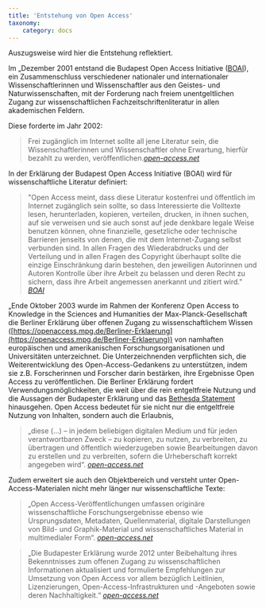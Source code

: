 ```yaml
---
title: 'Entstehung von Open Access' 
taxonomy:
    category: docs
---
```


Auszugsweise wird hier die Entstehung reflektiert.

Im „Dezember 2001 entstand die Budapest Open Access Initiative ([BOAI](http://www.budapestopenaccessinitiative.org/)), ein Zusammenschluss verschiedener nationaler und internationaler Wissenschaftlerinnen und Wissenschaftler aus den Geistes- und Naturwissenschaften, mit der Forderung nach freiem unentgeltlichen Zugang zur wissenschaftlichen Fachzeitschriftenliteratur in allen akademischen Feldern.

Diese forderte im Jahr 2002:
> Frei zugänglich im Internet sollte all jene Literatur sein, die Wissenschaftlerinnen und Wissenschaftler ohne Erwartung, hierfür bezahlt zu werden, veröffentlichen.<cite>[open-access.net](https://open-access.net/informationen-zu-open-access/geschichte-des-open-access/)</cite>

In der Erklärung der Budapest Open Access Initiative (BOAI) wird für wissenschaftliche Literatur definiert:
> "Open Access meint, dass diese Literatur kostenfrei und öffentlich im Internet zugänglich sein sollte, so dass Interessierte die Volltexte lesen, herunterladen, kopieren, verteilen, drucken, in ihnen suchen, auf sie verweisen und sie auch sonst auf jede denkbare legale Weise benutzen können, ohne finanzielle, gesetzliche oder technische Barrieren jenseits von denen, die mit dem Internet-Zugang selbst verbunden sind. In allen Fragen des Wiederabdrucks und der Verteilung und in allen Fragen des Copyright überhaupt sollte die einzige Einschränkung darin bestehen, den jeweiligen Autorinnen und Autoren Kontrolle über ihre Arbeit zu belassen und deren Recht zu sichern, dass ihre Arbeit angemessen anerkannt und zitiert wird."
<cite>[BOAI](http://www.budapestopenaccessinitiative.org/)</cite>

„Ende Oktober 2003 wurde im Rahmen der Konferenz Open Access to Knowledge in the Sciences and Humanities der Max-Planck-Gesellschaft die Berliner Erklärung über offenen Zugang zu wissenschaftlichem Wissen ([https://openaccess.mpg.de/Berliner-Erklaerung](https://openaccess.mpg.de/Berliner-Erklaerung)) von namhaften europäischen und amerikanischen Forschungsorganisationen und Universitäten unterzeichnet. Die Unterzeichnenden verpflichten sich, die Weiterentwicklung des Open-Access-Gedankens zu unterstützen, indem sie z.B. Forscherinnen und Forscher darin bestärken, ihre Ergebnisse Open Access zu veröffentlichen. Die Berliner Erklärung fordert Verwendungsmöglichkeiten, die weit über die rein entgeltfreie Nutzung  und die Aussagen der Budapester Erklärung und das [Bethesda Statement](http://legacy.earlham.edu/~peters/fos/bethesda.htm)  hinausgehen. Open Access bedeutet für sie nicht nur die entgeltfreie Nutzung von Inhalten, sondern auch die Erlaubnis,

> „diese (…) – in jedem beliebigen digitalen Medium und für jeden verantwortbaren Zweck – zu kopieren, zu nutzen, zu verbreiten, zu übertragen und öffentlich wiederzugeben sowie Bearbeitungen davon zu erstellen und zu verbreiten, sofern die Urheberschaft korrekt angegeben wird“. <cite>[open-access.net](https://open-access.net/informationen-zu-open-access/geschichte-des-open-access/)</cite>

Zudem erweitert sie auch den Objektbereich und versteht unter Open-Access-Materialen nicht mehr länger nur wissenschaftliche Texte:

>„Open Access-Veröffentlichungen umfassen originäre wissenschaftliche Forschungsergebnisse ebenso wie Ursprungsdaten, Metadaten, Quellenmaterial, digitale Darstellungen von Bild- und Graphik-Material und wissenschaftliches Material in multimedialer Form“. <cite>[open-access.net](https://open-access.net/informationen-zu-open-access/geschichte-des-open-access/)</cite>

> „Die Budapester Erklärung wurde 2012 unter Beibehaltung ihres Bekenntnisses zum offenen Zugang zu wissenschaftlichen Informationen aktualisiert und formulierte Empfehlungen zur Umsetzung von Open Access vor allem bezüglich Leitlinien, Lizenzierungen, Open-Access-Infrastrukturen und -Angeboten sowie deren Nachhaltigkeit.“
<cite> [open-access.net](https://open-access.net/informationen-zu-open-access/geschichte-des-open-access/)</cite>
